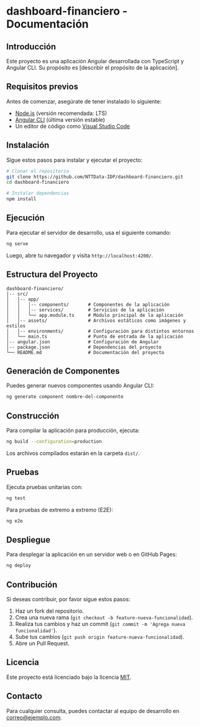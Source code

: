 # dashboard-financiero - Documentación

## Introducción
Este proyecto es una aplicación Angular desarrollada con TypeScript y Angular CLI. Su propósito es [describir el propósito de la aplicación].

## Requisitos previos
Antes de comenzar, asegúrate de tener instalado lo siguiente:

- [Node.js](https://nodejs.org/) (versión recomendada: LTS)
- [Angular CLI](https://angular.io/cli) (última versión estable)
- Un editor de código como [Visual Studio Code](https://code.visualstudio.com/)

## Instalación
Sigue estos pasos para instalar y ejecutar el proyecto:

```sh
# Clonar el repositorio
git clone https://github.com/NTTData-IDP/dashboard-financiero.git
cd dashboard-financiero

# Instalar dependencias
npm install
```

## Ejecución
Para ejecutar el servidor de desarrollo, usa el siguiente comando:

```sh
ng serve
```

Luego, abre tu navegador y visita `http://localhost:4200/`.

## Estructura del Proyecto
```
dashboard-financiero/
│-- src/
│   │-- app/
│   │   │-- components/       # Componentes de la aplicación
│   │   │-- services/         # Servicios de la aplicación
│   │   └── app.module.ts     # Módulo principal de la aplicación
│   │-- assets/               # Archivos estáticos como imágenes y estilos
│   │-- environments/         # Configuración para distintos entornos
│   └── main.ts               # Punto de entrada de la aplicación
│-- angular.json              # Configuración de Angular
│-- package.json              # Dependencias del proyecto
└── README.md                 # Documentación del proyecto
```

## Generación de Componentes
Puedes generar nuevos componentes usando Angular CLI:

```sh
ng generate component nombre-del-componente
```

## Construcción
Para compilar la aplicación para producción, ejecuta:

```sh
ng build --configuration=production
```

Los archivos compilados estarán en la carpeta `dist/`.

## Pruebas
Ejecuta pruebas unitarias con:

```sh
ng test
```

Para pruebas de extremo a extremo (E2E):

```sh
ng e2e
```

## Despliegue
Para desplegar la aplicación en un servidor web o en GitHub Pages:

```sh
ng deploy
```

## Contribución
Si deseas contribuir, por favor sigue estos pasos:

1. Haz un fork del repositorio.
2. Crea una nueva rama (`git checkout -b feature-nueva-funcionalidad`).
3. Realiza tus cambios y haz un commit (`git commit -m 'Agrega nueva funcionalidad'`).
4. Sube tus cambios (`git push origin feature-nueva-funcionalidad`).
5. Abre un Pull Request.

## Licencia
Este proyecto está licenciado bajo la licencia [MIT](LICENSE).

## Contacto
Para cualquier consulta, puedes contactar al equipo de desarrollo en [correo@ejemplo.com](mailto:correo@ejemplo.com).
